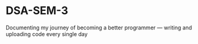 # DSA-SEM-3
Documenting my journey of becoming a better programmer — writing and uploading code every single day
